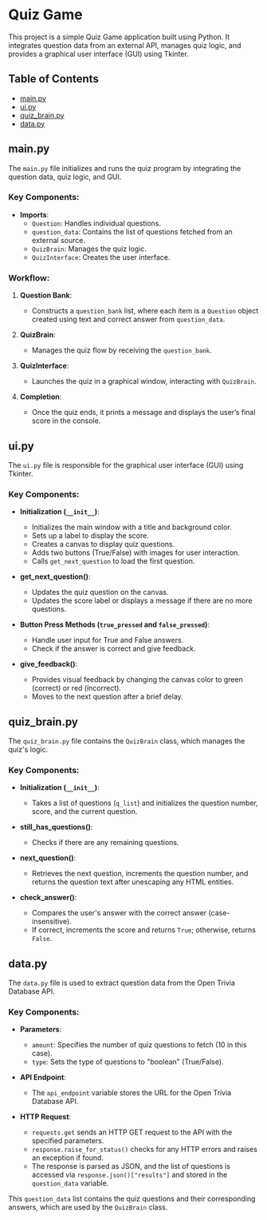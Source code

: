 # Quiz Game

This project is a simple Quiz Game application built using Python. It integrates question data from an external API, manages quiz logic, and provides a graphical user interface (GUI) using Tkinter.

## Table of Contents
- [main.py](#mainpy)
- [ui.py](#uipy)
- [quiz_brain.py](#quiz_brainpy)
- [data.py](#datapy)

## main.py

The `main.py` file initializes and runs the quiz program by integrating the question data, quiz logic, and GUI.

### Key Components:
- **Imports**: 
  - `Question`: Handles individual questions.
  - `question_data`: Contains the list of questions fetched from an external source.
  - `QuizBrain`: Manages the quiz logic.
  - `QuizInterface`: Creates the user interface.

### Workflow:
1. **Question Bank**: 
   - Constructs a `question_bank` list, where each item is a `Question` object created using text and correct answer from `question_data`.
   
2. **QuizBrain**:
   - Manages the quiz flow by receiving the `question_bank`.

3. **QuizInterface**:
   - Launches the quiz in a graphical window, interacting with `QuizBrain`.

4. **Completion**:
   - Once the quiz ends, it prints a message and displays the user’s final score in the console.

## ui.py

The `ui.py` file is responsible for the graphical user interface (GUI) using Tkinter.

### Key Components:
- **Initialization (`__init__`)**:
  - Initializes the main window with a title and background color.
  - Sets up a label to display the score.
  - Creates a canvas to display quiz questions.
  - Adds two buttons (True/False) with images for user interaction.
  - Calls `get_next_question` to load the first question.

- **get_next_question()**:
  - Updates the quiz question on the canvas.
  - Updates the score label or displays a message if there are no more questions.

- **Button Press Methods (`true_pressed` and `false_pressed`)**:
  - Handle user input for True and False answers.
  - Check if the answer is correct and give feedback.

- **give_feedback()**:
  - Provides visual feedback by changing the canvas color to green (correct) or red (incorrect).
  - Moves to the next question after a brief delay.

## quiz_brain.py

The `quiz_brain.py` file contains the `QuizBrain` class, which manages the quiz's logic.

### Key Components:
- **Initialization (`__init__`)**:
  - Takes a list of questions (`q_list`) and initializes the question number, score, and the current question.

- **still_has_questions()**:
  - Checks if there are any remaining questions.

- **next_question()**:
  - Retrieves the next question, increments the question number, and returns the question text after unescaping any HTML entities.

- **check_answer()**:
  - Compares the user's answer with the correct answer (case-insensitive).
  - If correct, increments the score and returns `True`; otherwise, returns `False`.

## data.py

The `data.py` file is used to extract question data from the Open Trivia Database API.

### Key Components:
- **Parameters**:
  - `amount`: Specifies the number of quiz questions to fetch (10 in this case).
  - `type`: Sets the type of questions to "boolean" (True/False).

- **API Endpoint**:
  - The `api_endpoint` variable stores the URL for the Open Trivia Database API.

- **HTTP Request**:
  - `requests.get` sends an HTTP GET request to the API with the specified parameters.
  - `response.raise_for_status()` checks for any HTTP errors and raises an exception if found.
  - The response is parsed as JSON, and the list of questions is accessed via `response.json()["results"]` and stored in the `question_data` variable.

This `question_data` list contains the quiz questions and their corresponding answers, which are used by the `QuizBrain` class.
